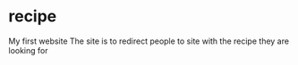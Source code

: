 # recipe
My first website
The site is to redirect people to site with the recipe they are looking for
